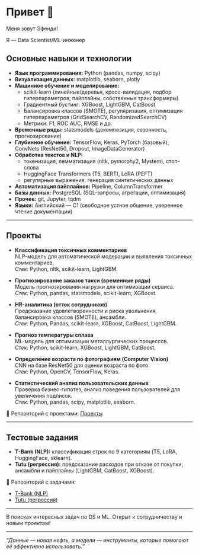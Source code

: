 # Привет 👋

Меня зовут Эфенди!  

Я — Data Scientist/ML-инженер

## Основные навыки и технологии

- **Язык программирования:** Python (pandas, numpy, scipy)  
- **Визуализация данных:** matplotlib, seaborn, plotly  
- **Машинное обучение и моделирование:**  
  - scikit-learn (линейные/деревья, кросс-валидация, подбор гиперпараметров, пайплайны, собственные трансформеры)  
  - Градиентный бустинг: XGBoost, LightGBM, CatBoost  
  - Балансировка классов (SMOTE), регуляризация, оптимизация гиперпараметров (GridSearchCV, RandomizedSearchCV)  
  - Метрики: F1, ROC AUC, RMSE и др.  
- **Временные ряды:** statsmodels (декомпозиция, сезонность, прогнозирование)  
- **Глубинное обучение:** TensorFlow, Keras, PyTorch (базовый), ConvNets (ResNet50, Dropout, ImageDataGenerator)  
- **Обработка текстов и NLP:**  
  - токенизация, лемматизация (nltk, pymorphy2, Mystem), стоп-слова  
  - HuggingFace Transformers (T5, BERT), LoRA (PEFT)  
  - регулярные выражения, генерация синтетических данных  
- **Автоматизация пайплайнов:** Pipeline, ColumnTransformer  
- **Базы данных:** PostgreSQL (SQL-запросы, агрегации, оптимизация)  
- **Прочее:** git, Jupyter, tqdm 
- **Языки:** Английский — C1 (свободное устное общение, уверенное чтение документации)

---

## Проекты

- **Классификация токсичных комментариев**  
  NLP-модель для автоматической модерации и выявления токсичных комментариев.  
  *Стек:* Python, nltk, scikit-learn, LightGBM.  

- **Прогнозирование заказов такси (временные ряды)**  
  Модель прогнозирования нагрузки для оптимизации сервиса.  
  *Стек:* Python, pandas, statsmodels, scikit-learn, XGBoost.  

- **HR-аналитика (отток сотрудников)**  
  Предсказание удовлетворенности и риска увольнения, балансировка классов (SMOTE), ансамбли.  
  *Стек:* Python, Pandas, scikit-learn, XGBoost, CatBoost, LightGBM.  

- **Прогноз температуры сплава**  
  ML-модель для оптимизации металлургических процессов.  
  *Стек:* Python, scikit-learn, XGBoost, LightGBM, CatBoost.  

- **Определение возраста по фотографиям (Computer Vision)**  
  CNN на базе ResNet50 для оценки возраста по фото.  
  *Стек:* Python, OpenCV, TensorFlow, Keras.  

- **Статистический анализ пользовательских данных**  
  Проверка бизнес-гипотез, анализ поведения пользователей для увеличения подписок.  
  *Стек:* Python, pandas, scipy, matplotlib, seaborn.  

📂 Репозиторий с проектами: [Проекты](https://github.com/AtaevEN/Praktikum_projects/tree/main)

---

## Тестовые задания

- **T-Bank (NLP):** классификация строк по 9 категориям (T5, LoRA, HuggingFace, sklearn).  
- **Tutu (регрессия):** предсказание расходов при отказе от покупки, ансамбли и пайплайны (LightGBM, CatBoost, XGBoost).  

📂 Репозиторий с задачами: 

- [T-Bank (NLP)](https://github.com/AtaevEN/T-bank_task)
- [Tutu (регрессия)](https://github.com/AtaevEN/test_task_Tyty)

---

В поисках интересных задач по DS и ML. Открыт к сотрудничеству и новым проектам!

---

*“Данные — новая нефть, а модели — инструменты, которые помогают её эффективно использовать.”*

